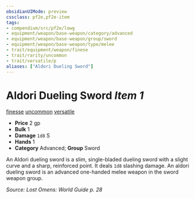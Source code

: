 ```yaml
---
obsidianUIMode: preview
cssclass: pf2e,pf2e-item
tags:
- compendium/src/pf2e/lowg
- equipment/weapon/base-weapon/category/advanced
- equipment/weapon/base-weapon/group/sword
- equipment/weapon/base-weapon/type/melee
- trait/equipment/weapon/finese
- trait/rarity/uncommon
- trait/versatile/p
aliases: ["Aldori Dueling Sword"]
---
```

# Aldori Dueling Sword *Item 1*  
[finesse](finesse.md)  [uncommon](uncommon.md)  [versatile <p>](versatile.md)  

- **Price** 2 gp
- **Bulk** 1
- **Damage** `1d8` S
- **Hands** 1
- **Category** Advanced; **Group** Sword 

An Aldori dueling sword is a slim, single-bladed dueling sword with a slight curve and a sharp, reinforced point. It deals `1d8` slashing damage. An aldori dueling sword is an advanced one-handed melee weapon in the sword weapon group.

*Source: Lost Omens: World Guide p. 28*
